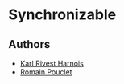 # Synchronizable

## Authors

* [Karl Rivest Harnois](https://github.com/karlharnois)
* [Romain Pouclet](https://github.com/palleas) 
